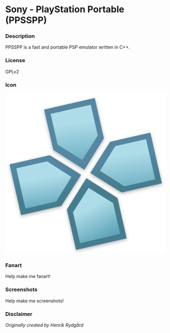 # Sony - PlayStation Portable (PPSSPP)

### Description

PPSSPP is a fast and portable PSP emulator written in C++.

### License

GPLv2

### Icon

![Sony - PlayStation Portable (PPSSPP) icon](game.libretro.ppsspp/resources/icon.png)

### Fanart

Help make me fanart!

### Screenshots

Help make me screenshots!

### Disclaimer

*Originally created by Henrik Rydgård*
